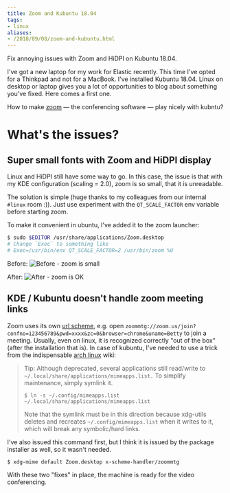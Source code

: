```yaml
---
title: Zoom and Kubuntu 18.04
tags:
- linux
aliases:
- /2018/09/08/zoom-and-kubuntu.html
---
```

Fix annoying issues with Zoom and HiDPI on Kubuntu 18.04.

I've got a new laptop for my work for Elastic recently. This time I've opted for
a Thinkpad and not for a MacBook. I've installed Kubuntu 18.04. Linux on desktop
or laptop gives you a lot of opportunities to blog about something you've fixed.
Here comes a first one.

How to make [zoom](<https://zoom.us/>) &#x2014; the conferencing software
&#x2014; play nicely with kubntu?

# What's the issues?<a id="sec-1"></a>

## Super small fonts with Zoom and HiDPI display<a id="sec-1-1"></a>

Linux and HiDPI still have some way to go. In this case, the issue is that with
my KDE configuration (scaling = 2.0), zoom is so small, that it is unreadable.

The solution is simple (huge thanks to my colleagues from our internal `#linux`
room :)). Just use experiment with the `QT_SCALE_FACTOR` env variable before
starting zoom.

To make it convenient in ubuntu, I've added it to the zoom launcher:

```sh
$ sudo $EDITOR /usr/share/applications/Zoom.desktop
# Change `Exec` to something like
# Exec=/usr/bin/env QT_SCALE_FACTOR=2 /usr/bin/zoom %U
```

Before:
![Before - zoom is small](/archive/2018-09-zoom-small.png)

After:
![After - zoom is OK](/archive/2018-09-zoom-large.png)

## KDE / Kubuntu doesn't handle zoom meeting links<a id="sec-1-2"></a>

Zoom uses its own [url
scheme](https://developer.zoom.us/article/zoom-url-schemes/), e.g. open
`zoommtg://zoom.us/join?confno=123456789&pwd=xxxx&zc=0&browser=chrome&uname=Betty`
to join a meeting. Usually, even on linux, it is recognized correctly "out of
the box" (after the installation that is). In case of kubuntu, I've needed to
use a trick from the indispensable [arch
linux](https://wiki.archlinux.org/index.php/XDG_MIME_Applications) wiki:

> Tip: Although deprecated, several applications still read/write to
> `~/.local/share/applications/mimeapps.list.` To simplify maintenance, simply
> symlink it.
>
> ``` 
> $ ln -s ~/.config/mimeapps.list ~/.local/share/applications/mimeapps.list
> ``` 
>
> Note that the symlink must be in this direction because xdg-utils deletes and
> recreates `~/.config/mimeapps.list` when it writes to it, which will break any
> symbolic/hard links.

I've also issued this command first, but I think it is issued by the package
installer as well, so it wasn't needed.

```sh
$ xdg-mime default Zoom.desktop x-scheme-handler/zoommtg
```

With these two "fixes" in place, the machine is ready for the video conferencing.
